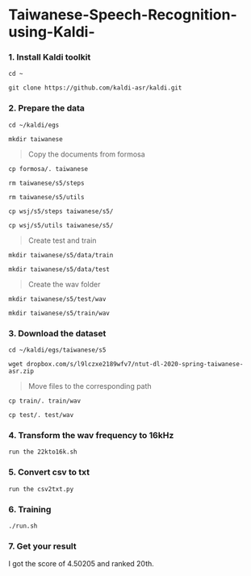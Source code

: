 # Taiwanese-Speech-Recognition-using-Kaldi-

### 1. Install Kaldi toolkit

	cd ~

	git clone https://github.com/kaldi-asr/kaldi.git

### 2. Prepare the data

	cd ~/kaldi/egs

	mkdir taiwanese

>Copy the documents from formosa

	cp formosa/. taiwanese

	rm taiwanese/s5/steps

	rm taiwanese/s5/utils

	cp wsj/s5/steps taiwanese/s5/

	cp wsj/s5/utils taiwanese/s5/

>Create test and train

	mkdir taiwanese/s5/data/train

	mkdir taiwanese/s5/data/test

>Create the wav folder

	mkdir taiwanese/s5/test/wav

	mkdir taiwanese/s5/train/wav

### 3. Download the dataset

	cd ~/kaldi/egs/taiwanese/s5

	wget dropbox.com/s/l9lczxe2189wfv7/ntut-dl-2020-spring-taiwanese-asr.zip

>Move files to the corresponding path

	cp train/. train/wav

	cp test/. test/wav

### 4. Transform the wav frequency to 16kHz

	run the 22kto16k.sh

### 5. Convert csv to txt

	run the csv2txt.py

### 6. Training

	./run.sh

### 7. Get your result

I got the score of 4.50205 and ranked 20th.





